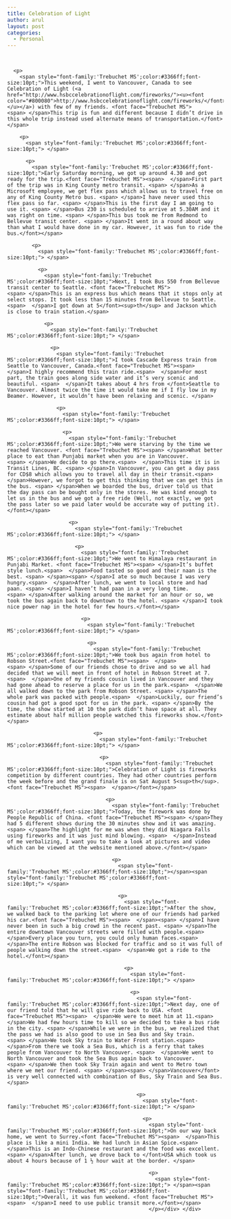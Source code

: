 ```yaml
---
title: Celebration of Light
author: arul
layout: post
categories:
  - Personal
---
```

<div id="msgcns!A7680953F5FDC114!484" class="bvMsg">
  <div>
    <p>
      <span style="font-family:'Trebuchet MS';color:#3366ff;font-size:10pt;"> </span> 
      
      <p>
        <span style="font-family:'Trebuchet MS';color:#3366ff;font-size:10pt;">This weekend, I went to Vancouver, Canada to see Celebration of Light (<a href="http://www.hsbccelebrationoflight.com/fireworks/"><u><font color="#800080">http://www.hsbccelebrationoflight.com/fireworks/</font></u></a>) with few of my friends. <font face="Trebuchet MS"><span> </span>This trip is fun and different because I didn’t drive in this whole trip instead used alternate means of transportation.</font></span> 
        
        <p>
          <span style="font-family:'Trebuchet MS';color:#3366ff;font-size:10pt;"> </span> 
          
          <p>
            <span style="font-family:'Trebuchet MS';color:#3366ff;font-size:10pt;">Early Saturday morning, we got up around 4.30 and got ready for the trip.<font face="Trebuchet MS"><span>  </span>First part of the trip was in King County metro transit. <span> </span>As a Microsoft employee, we get flex pass which allows us to travel free on any of King County Metro bus. <span> </span>I have never used this flex pass so far. <span> </span>This is the first day I am going to use it. <span> </span>Bus 230 is scheduled to arrive at 5.30AM and it was right on time. <span> </span>This bus took me from Redmond to Bellevue transit center. <span> </span>It went in a round about way than what I would have done in my car. However, it was fun to ride the bus.</font></span> 
            
            <p>
              <span style="font-family:'Trebuchet MS';color:#3366ff;font-size:10pt;"> </span> 
              
              <p>
                <span style="font-family:'Trebuchet MS';color:#3366ff;font-size:10pt;">Next, I took Bus 550 from Bellevue transit center to Seattle. <font face="Trebuchet MS"><span> </span>This is an express bus which means that it stops only at select stops. It took less than 15 minutes from Bellevue to Seattle.<span>  </span>I got down at 5</font><sup>th</sup> and Jackson which is close to train station.</span> 
                
                <p>
                  <span style="font-family:'Trebuchet MS';color:#3366ff;font-size:10pt;"> </span> 
                  
                  <p>
                    <span style="font-family:'Trebuchet MS';color:#3366ff;font-size:10pt;">I took Cascade Express train from Seattle to Vancouver, Canada.<font face="Trebuchet MS"><span>  </span>I highly recommend this train ride.<span>  </span>For most part, the train goes along side water and it’s very scenic and beautiful. <span>  </span>It takes about 4 hrs from </font>Seattle to Vancouver. Almost twice the time it would take me if I fly low in my Beamer. However, it wouldn’t have been relaxing and scenic. </span> 
                    
                    <p>
                      <span style="font-family:'Trebuchet MS';color:#3366ff;font-size:10pt;"> </span> 
                      
                      <p>
                        <span style="font-family:'Trebuchet MS';color:#3366ff;font-size:10pt;">We were starving by the time we reached Vancouver. <font face="Trebuchet MS"><span> </span>What better place to eat than Punjabi market when you are in Vancouver. <span> </span>We decide to go there.<span>  </span>This time it is in Transit Lines, BC. <span> </span>In Vancouver, you can get a day pass for CD$8 which allows you to travel all day in their transit.<span>  </span>However, we forgot to get this thinking that we can get this in the bus. <span> </span>When we boarded the bus, driver told us that the day pass can be bought only in the stores. He was kind enough to let us in the bus and we got a free ride (Well, not exactly, we got the pass later so we paid later would be accurate way of putting it). </font></span> 
                        
                        <p>
                          <span style="font-family:'Trebuchet MS';color:#3366ff;font-size:10pt;"> </span> 
                          
                          <p>
                            <span style="font-family:'Trebuchet MS';color:#3366ff;font-size:10pt;">We went to Himalaya restaurant in Punjabi Market. <font face="Trebuchet MS"><span> </span>It’s buffet style lunch.<span>  </span>Food tasted so good and their naan is the best. <span> </span><span> </span>I ate so much because I was very hungry.<span>  </span>After lunch, we went to local store and had paan. <span> </span>I haven’t had paan in a very long time. <span> </span>After walking around the market for an hour or so, we took the bus again back to downtown to the hotel. <span> </span>I took nice power nap in the hotel for few hours.</font></span> 
                            
                            <p>
                              <span style="font-family:'Trebuchet MS';color:#3366ff;font-size:10pt;"> </span> 
                              
                              <p>
                                <span style="font-family:'Trebuchet MS';color:#3366ff;font-size:10pt;">We took bus again from hotel to Robson Street.<font face="Trebuchet MS"><span>  </span><span> </span>Some of our friends chose to drive and so we all had decided that we will meet in front of hotel in Robson Street at 7.<span>  </span>One of my friends cousin lived in Vancouver and they had gone ahead to reserve a place for us in the park.<span>  </span>We all walked down to the park from Robson Street. <span> </span>The whole park was packed with people.<span>  </span>Luckily, our friend’s cousin had got a good spot for us in the park. <span> </span>By the time, the show started at 10 the park didn’t have space at all. They estimate about half million people watched this fireworks show.</font></span> 
                                
                                <p>
                                  <span style="font-family:'Trebuchet MS';color:#3366ff;font-size:10pt;"> </span> 
                                  
                                  <p>
                                    <span style="font-family:'Trebuchet MS';color:#3366ff;font-size:10pt;">Celebration of Light is fireworks competition by different countries. They had other countries perform the week before and the grand finale is on Sat August 5<sup>th</sup>. <font face="Trebuchet MS"><span>  </span></font></span> 
                                    
                                    <p>
                                      <span style="font-family:'Trebuchet MS';color:#3366ff;font-size:10pt;">Today, the firework was done by People Republic of China. <font face="Trebuchet MS"><span> </span>They had 5 different shows during the 30 minutes show and it was amazing. <span> </span>The highlight for me was when they did Niagara Falls using fireworks and it was just mind blowing. <span>  </span>Instead of me verbalizing, I want you to take a look at pictures and video which can be viewed at the website mentioned above.</font></span> 
                                      
                                      <p>
                                        <span style="font-family:'Trebuchet MS';color:#3366ff;font-size:10pt;"></span><span style="font-family:'Trebuchet MS';color:#3366ff;font-size:10pt;"> </span> 
                                        
                                        <p>
                                          <span style="font-family:'Trebuchet MS';color:#3366ff;font-size:10pt;">After the show, we walked back to the parking lot where one of our friends had parked his car.<font face="Trebuchet MS"><span>  </span><span> </span>I have never been in such a big crowd in the recent past. <span> </span>The entire downtown Vancouver streets were filled with people.<span>  </span>Every place you turn, you could only human faces.<span>  </span>The entire Robson was blocked for traffic and so it was full of people walking down the street.<span>  </span>We got a ride to the hotel.</font></span> 
                                          
                                          <p>
                                            <span style="font-family:'Trebuchet MS';color:#3366ff;font-size:10pt;"> </span> 
                                            
                                            <p>
                                              <span style="font-family:'Trebuchet MS';color:#3366ff;font-size:10pt;">Next day, one of our friend told that he will give ride back to USA. <font face="Trebuchet MS"><span>  </span>We were to meet him at 11.<span>   </span>We had few hours time to kill so we decided to take a bus ride in the city. <span> </span>While we were in the bus, we realized that the pass we had is also good to use in Sea Bus and Sky train. <span> </span>We took Sky train to Water Front station.<span>  </span>From there we took a Sea Bus, which is a ferry that takes people from Vancouver to North Vancouver. <span>  </span>We went to North Vancouver and took the Sea Bus again back to Vancouver. <span> </span>We then took Sky Train again and went to Metro town where we met our friend. <span> </span><span> </span>Vancouver</font> is very well connected with combination of Bus, Sky Train and Sea Bus.</span> 
                                              
                                              <p>
                                                <span style="font-family:'Trebuchet MS';color:#3366ff;font-size:10pt;"> </span> 
                                                
                                                <p>
                                                  <span style="font-family:'Trebuchet MS';color:#3366ff;font-size:10pt;">On our way back home, we went to Surrey.<font face="Trebuchet MS"><span>  </span>This place is like a mini India. We had lunch in Asian Spice.<span>  </span>This is an Indo-Chinese restaurant and the food was excellent. <span> </span>After lunch, we drove back to </font>USA which took us about 4 hours because of 1 ½ hour wait at the border. </span> 
                                                  
                                                  <p>
                                                    <span style="font-family:'Trebuchet MS';color:#3366ff;font-size:10pt;"> </span><span style="font-family:'Trebuchet MS';color:#3366ff;font-size:10pt;">Overall, it was fun weekend. <font face="Trebuchet MS"><span>  </span>I need to use public transit more.</font></span>
                                                  </p></div> </div>
